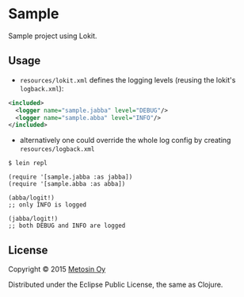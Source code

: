 # Sample

Sample project using Lokit.

## Usage

* `resources/lokit.xml` defines the logging levels (reusing the lokit's `logback.xml`):

```xml
<included>
  <logger name="sample.jabba" level="DEBUG"/>
  <logger name="sample.abba" level="INFO"/>
</included>
```

* alternatively one could override the whole log config by creating `resources/logback.xml`

```
$ lein repl

(require '[sample.jabba :as jabba])
(require '[sample.abba :as abba])

(abba/logit!)
;; only INFO is logged

(jabba/logit!)
;; both DEBUG and INFO are logged
```

## License

Copyright © 2015 [Metosin Oy](http://www.metosin.fi)

Distributed under the Eclipse Public License, the same as Clojure.